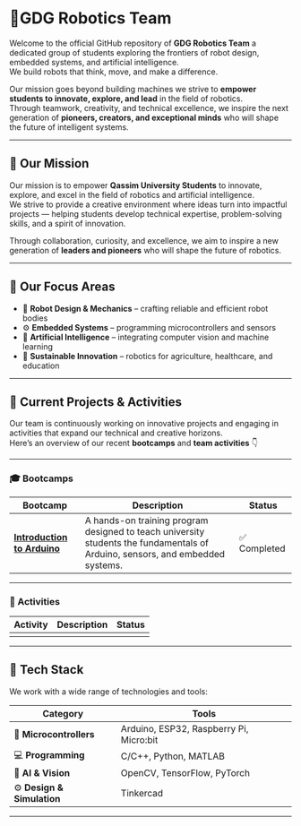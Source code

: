# 🤖GDG Robotics Team

Welcome to the official GitHub repository of **GDG Robotics Team** 
a dedicated group of students exploring the frontiers of robot design, embedded systems, and artificial intelligence.  
We build robots that think, move, and make a difference.  

Our mission goes beyond building machines we strive to **empower students to innovate, explore, and lead** in the field of robotics.  
Through teamwork, creativity, and technical excellence, we inspire the next generation of **pioneers, creators, and exceptional minds** who will shape the future of intelligent systems.




---

## 🌟 Our Mission

Our mission is to empower **Qassim University Students** to innovate, explore, and excel in the field of robotics and artificial intelligence.  
We strive to provide a creative environment where ideas turn into impactful projects — helping students develop technical expertise, problem-solving skills, and a spirit of innovation.  

Through collaboration, curiosity, and excellence, we aim to inspire a new generation of **leaders and pioneers** who will shape the future of robotics.

---

## 🧩 Our Focus Areas
- 🤖 **Robot Design & Mechanics** – crafting reliable and efficient robot bodies  
- ⚙️ **Embedded Systems** – programming microcontrollers and sensors  
- 🧠 **Artificial Intelligence** – integrating computer vision and machine learning  
- 🌱 **Sustainable Innovation** – robotics for agriculture, healthcare, and education  

---

## 🚀 Current Projects & Activities

Our team is continuously working on innovative projects and engaging in activities that expand our technical and creative horizons.  
Here’s an overview of our recent **bootcamps** and **team activities** 👇

---

### 🎓 Bootcamps

| Bootcamp | Description | Status |
|-----------|--------------|---------|
| [**Introduction to Arduino**](bootcamps/bootcamps/introduction-to-arduino/Introduction.md) | A hands-on training program designed to teach university students the fundamentals of Arduino, sensors, and embedded systems. | ✅ Completed |

---

### 🎯 Activities

| Activity | Description | Status |
|-----------|--------------|---------|
|  | | |



---

## 🧠 Tech Stack
We work with a wide range of technologies and tools:

| Category | Tools |
|-----------|-------|
| 🧰 **Microcontrollers** | Arduino, ESP32, Raspberry Pi, Micro:bit |
| 💻 **Programming** | C/C++, Python, MATLAB |
| 🧠 **AI & Vision** | OpenCV, TensorFlow, PyTorch |
| ⚙️ **Design & Simulation** |  Tinkercad |

---


